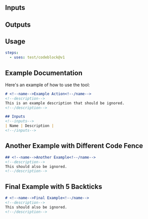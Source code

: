 # <!--name--><!--/name-->
<!--description-->
<!--/description-->

## Inputs
<!--inputs-->
<!--/inputs-->

## Outputs
<!--outputs-->
<!--/outputs-->

## Usage
<!--usage action="test/codeblock" version="v1"-->
```yaml
steps:
  - uses: test/codeblock@v1
```
<!--/usage-->

## Example Documentation

Here's an example of how to use the tool:

```markdown
# <!--name-->Example Action<!--/name-->
<!--description-->
This is an example description that should be ignored.
<!--/description-->

## Inputs
<!--inputs-->
| Name | Description |
<!--/inputs-->
```

## Another Example with Different Code Fence

````markdown
## <!--name-->Another Example<!--/name-->
<!--description-->
This should also be ignored.
<!--/description-->
````

## Final Example with 5 Backticks

`````markdown
# <!--name-->Final Example<!--/name-->
<!--description-->
This should also be ignored.
<!--/description-->
`````
